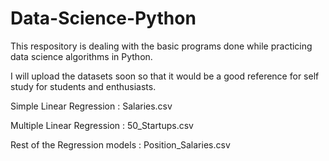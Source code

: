 # Data-Science-Python

This respository is dealing with the basic programs done while practicing data science algorithms in Python.

I will upload the datasets soon so that it would be a good reference for self study for students and enthusiasts.

Simple Linear Regression : Salaries.csv

Multiple Linear Regression : 50_Startups.csv

Rest of the Regression models : Position_Salaries.csv
